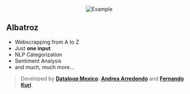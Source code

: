 <p align="center">
    <img src="https://github.com/Andrea-Monserrat/Albatroz/blob/twitter/design/icon.png?raw=true" alt="Example"/>
</p>

## **Albatroz**
* Webscrapping from A to Z
* Just **one input**
* NLP Categorization
* Sentiment Analysis
* and much, much more...
> Developed by **[Dataloop Mexico](http://dataloop.mx/): [Andrea Arredondo](https://twitter.com/0698amar)** and  **[Fernando Kuri](https://twitter.com/kuriloop)**.
